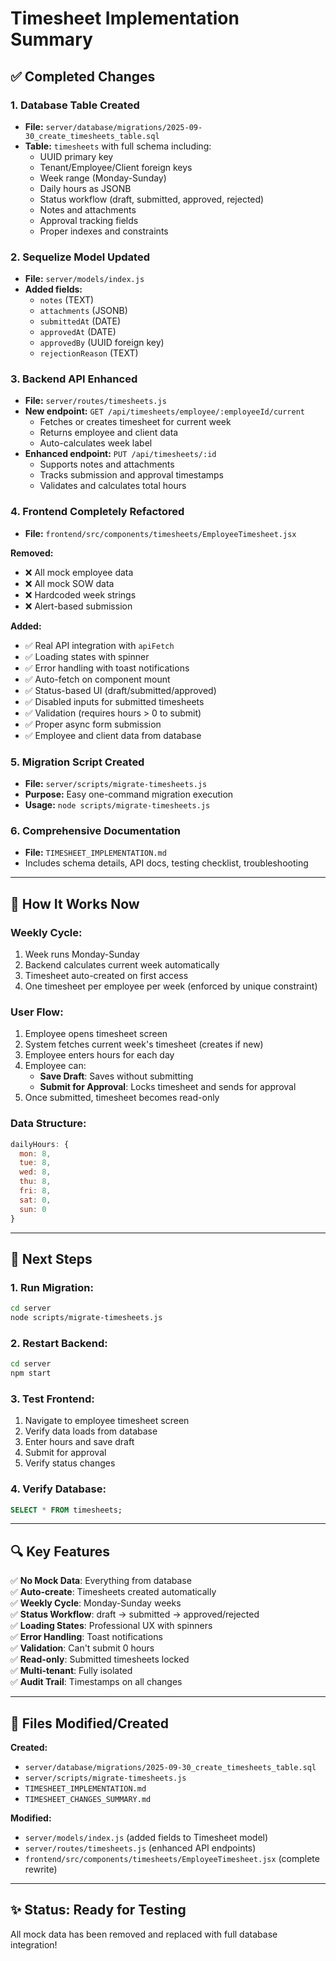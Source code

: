 # Timesheet Implementation Summary

## ✅ Completed Changes

### **1. Database Table Created**
- **File:** `server/database/migrations/2025-09-30_create_timesheets_table.sql`
- **Table:** `timesheets` with full schema including:
  - UUID primary key
  - Tenant/Employee/Client foreign keys
  - Week range (Monday-Sunday)
  - Daily hours as JSONB
  - Status workflow (draft, submitted, approved, rejected)
  - Notes and attachments
  - Approval tracking fields
  - Proper indexes and constraints

### **2. Sequelize Model Updated**
- **File:** `server/models/index.js`
- **Added fields:**
  - `notes` (TEXT)
  - `attachments` (JSONB)
  - `submittedAt` (DATE)
  - `approvedAt` (DATE)
  - `approvedBy` (UUID foreign key)
  - `rejectionReason` (TEXT)

### **3. Backend API Enhanced**
- **File:** `server/routes/timesheets.js`
- **New endpoint:** `GET /api/timesheets/employee/:employeeId/current`
  - Fetches or creates timesheet for current week
  - Returns employee and client data
  - Auto-calculates week label
- **Enhanced endpoint:** `PUT /api/timesheets/:id`
  - Supports notes and attachments
  - Tracks submission and approval timestamps
  - Validates and calculates total hours

### **4. Frontend Completely Refactored**
- **File:** `frontend/src/components/timesheets/EmployeeTimesheet.jsx`

**Removed:**
- ❌ All mock employee data
- ❌ All mock SOW data
- ❌ Hardcoded week strings
- ❌ Alert-based submission

**Added:**
- ✅ Real API integration with `apiFetch`
- ✅ Loading states with spinner
- ✅ Error handling with toast notifications
- ✅ Auto-fetch on component mount
- ✅ Status-based UI (draft/submitted/approved)
- ✅ Disabled inputs for submitted timesheets
- ✅ Validation (requires hours > 0 to submit)
- ✅ Proper async form submission
- ✅ Employee and client data from database

### **5. Migration Script Created**
- **File:** `server/scripts/migrate-timesheets.js`
- **Purpose:** Easy one-command migration execution
- **Usage:** `node scripts/migrate-timesheets.js`

### **6. Comprehensive Documentation**
- **File:** `TIMESHEET_IMPLEMENTATION.md`
- Includes schema details, API docs, testing checklist, troubleshooting

---

## 🎯 How It Works Now

### **Weekly Cycle:**
1. Week runs Monday-Sunday
2. Backend calculates current week automatically
3. Timesheet auto-created on first access
4. One timesheet per employee per week (enforced by unique constraint)

### **User Flow:**
1. Employee opens timesheet screen
2. System fetches current week's timesheet (creates if new)
3. Employee enters hours for each day
4. Employee can:
   - **Save Draft**: Saves without submitting
   - **Submit for Approval**: Locks timesheet and sends for approval
5. Once submitted, timesheet becomes read-only

### **Data Structure:**
```javascript
dailyHours: {
  mon: 8,
  tue: 8,
  wed: 8,
  thu: 8,
  fri: 8,
  sat: 0,
  sun: 0
}
```

---

## 🚀 Next Steps

### **1. Run Migration:**
```bash
cd server
node scripts/migrate-timesheets.js
```

### **2. Restart Backend:**
```bash
cd server
npm start
```

### **3. Test Frontend:**
1. Navigate to employee timesheet screen
2. Verify data loads from database
3. Enter hours and save draft
4. Submit for approval
5. Verify status changes

### **4. Verify Database:**
```sql
SELECT * FROM timesheets;
```

---

## 🔍 Key Features

✅ **No Mock Data**: Everything from database  
✅ **Auto-create**: Timesheets created automatically  
✅ **Weekly Cycle**: Monday-Sunday weeks  
✅ **Status Workflow**: draft → submitted → approved/rejected  
✅ **Loading States**: Professional UX with spinners  
✅ **Error Handling**: Toast notifications  
✅ **Validation**: Can't submit 0 hours  
✅ **Read-only**: Submitted timesheets locked  
✅ **Multi-tenant**: Fully isolated  
✅ **Audit Trail**: Timestamps on all changes  

---

## 📁 Files Modified/Created

**Created:**
- `server/database/migrations/2025-09-30_create_timesheets_table.sql`
- `server/scripts/migrate-timesheets.js`
- `TIMESHEET_IMPLEMENTATION.md`
- `TIMESHEET_CHANGES_SUMMARY.md`

**Modified:**
- `server/models/index.js` (added fields to Timesheet model)
- `server/routes/timesheets.js` (enhanced API endpoints)
- `frontend/src/components/timesheets/EmployeeTimesheet.jsx` (complete rewrite)

---

## ✨ Status: Ready for Testing

All mock data has been removed and replaced with full database integration!
